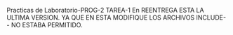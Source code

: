 Practicas de Laboratorio-PROG-2
TAREA-1
En REENTREGA ESTA LA ULTIMA VERSION.
YA QUE EN ESTA MODIFIQUE LOS ARCHIVOS INCLUDE-- NO ESTABA PERMITIDO.

